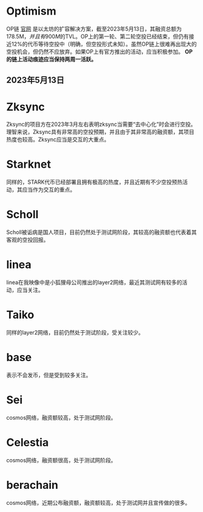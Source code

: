 # Optimism
OP链 [官网](https://www.optimism.io/) 是以太坊的扩容解决方案，截至2023年5月13日，其融资总额为178.5M$，并且有900M$的TVL。OP上的第一轮、第二轮空投已经结束，但仍有接近12%的代币等待空投中（明确，但空投形式未知）。虽然OP链上很难再出现大的空投机会，但仍然不应放弃。如果OP上有官方推出的活动，应当积极参加。
**OP的链上活动痕迹应当保持两周一活跃。**
## 2023年5月13日


# Zksync
Zksync的项目方在2023年3月左右表明zksync当需要“去中心化”时会进行空投。理智来说，Zksync具有非常高的空投预期，并且由于其非常高的融资额，其项目热度也较高。Zksync应当是交互的大重点。

# Starknet
同样的，STARK代币已经部署且拥有极高的热度，并且近期有不少空投预热活动，其应当作为交互的重点。

# Scholl
Scholl被诟病是国人项目，目前仍然处于测试网阶段，其较高的融资额也代表着其客观的空投回报。

# linea
linea在我映像中是小狐狸母公司推出的layer2网络，最近其测试网有较多的活动，应当关注。

# Taiko
同样的layer2网络，目前仍然处于测试阶段，受关注较少。

# base
表示不会发币，但是受到较多关注。

# Sei
cosmos网络，融资额较高，处于测试网阶段。

# Celestia
cosmos网络，融资额很高，处于测试网阶段。

# berachain
cosmos网络，近期公布融资额，融资额较高，处于测试网并且宣传做的很多。
